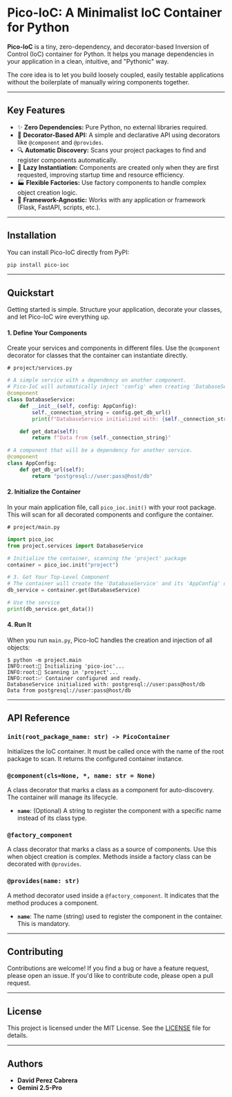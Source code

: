 # Pico-IoC: A Minimalist IoC Container for Python

[](https://www.google.com/search?q=https://pypi.org/project/pico-ioc/)
[](https://www.google.com/search?q=https://travis-ci.com/dperezcabrera/pico-ioc)
[](https://opensource.org/licenses/MIT)

**Pico-IoC** is a tiny, zero-dependency, and decorator-based Inversion of Control (IoC) container for Python. It helps you manage dependencies in your application in a clean, intuitive, and "Pythonic" way.

The core idea is to let you build loosely coupled, easily testable applications without the boilerplate of manually wiring components together.

-----

## Key Features

  * ✨ **Zero Dependencies:** Pure Python, no external libraries required.
  * 🚀 **Decorator-Based API:** A simple and declarative API using decorators like `@component` and `@provides`.
  * 🔍 **Automatic Discovery:** Scans your project packages to find and register components automatically.
  * 🧩 **Lazy Instantiation:** Components are created only when they are first requested, improving startup time and resource efficiency.
  * 🏭 **Flexible Factories:** Use factory components to handle complex object creation logic.
  * 🤝 **Framework-Agnostic:** Works with any application or framework (Flask, FastAPI, scripts, etc.).

-----

## Installation

You can install Pico-IoC directly from PyPI:

```bash
pip install pico-ioc
```

-----

##  Quickstart

Getting started is simple. Structure your application, decorate your classes, and let Pico-IoC wire everything up.

#### 1\. Define Your Components

Create your services and components in different files. Use the `@component` decorator for classes that the container can instantiate directly.

`# project/services.py`

```python
# A simple service with a dependency on another component.
# Pico-IoC will automatically inject 'config' when creating 'DatabaseService'.
@component
class DatabaseService:
    def __init__(self, config: AppConfig):
        self._connection_string = config.get_db_url()
        print(f"DatabaseService initialized with: {self._connection_string}")

    def get_data(self):
        return f"Data from {self._connection_string}"

# A component that will be a dependency for another service.
@component
class AppConfig:
    def get_db_url(self):
        return "postgresql://user:pass@host/db"
```

#### 2\. Initialize the Container

In your main application file, call `pico_ioc.init()` with your root package. This will scan for all decorated components and configure the container.

`# project/main.py`

```python
import pico_ioc
from project.services import DatabaseService

# Initialize the container, scanning the 'project' package
container = pico_ioc.init("project")

# 3. Get Your Top-Level Component
# The container will create the 'DatabaseService' and its 'AppConfig' dependency.
db_service = container.get(DatabaseService)

# Use the service
print(db_service.get_data())
```

#### 4\. Run It

When you run `main.py`, Pico-IoC handles the creation and injection of all objects:

```
$ python -m project.main
INFO:root:🔌 Initializing 'pico-ioc'...
INFO:root:🚀 Scanning in 'project'...
INFO:root:✅ Container configured and ready.
DatabaseService initialized with: postgresql://user:pass@host/db
Data from postgresql://user:pass@host/db
```

-----

## API Reference

### `init(root_package_name: str) -> PicoContainer`

Initializes the IoC container. It must be called once with the name of the root package to scan. It returns the configured container instance.

### `@component(cls=None, *, name: str = None)`

A class decorator that marks a class as a component for auto-discovery. The container will manage its lifecycle.

  * **`name`**: (Optional) A string to register the component with a specific name instead of its class type.

### `@factory_component`

A class decorator that marks a class as a source of components. Use this when object creation is complex. Methods inside a factory class can be decorated with `@provides`.

### `@provides(name: str)`

A method decorator used inside a `@factory_component`. It indicates that the method produces a component.

  * **`name`**: The name (string) used to register the component in the container. This is mandatory.

-----

## Contributing

Contributions are welcome\! If you find a bug or have a feature request, please open an issue. If you'd like to contribute code, please open a pull request.

-----

## License

This project is licensed under the MIT License. See the [LICENSE](https://www.google.com/search?q=LICENSE) file for details.

-----

## Authors

  * **David Perez Cabrera**
  * **Gemini 2.5-Pro**
